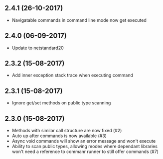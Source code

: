 ## 2.4.1 (26-10-2017)
  * Navigatable commands in command line mode now get executed
## 2.4.0 (06-09-2017)
  * Update to netstandard20
## 2.3.2 (15-08-2017)
  * Add inner exception stack trace when executing command
## 2.3.1 (15-08-2017)
  * Ignore get/set methods on public type scanning
## 2.3.0 (15-08-2017)
  * Methods with similar call structure are now fixed (#2)
  * Auto up after commands is now available (#3)
  * Async void commands will show an error message and won't execute
  * Ability to scan public types, allowing modes where dependant libraries won't need a reference to commanr runner to still offer commands (#7)